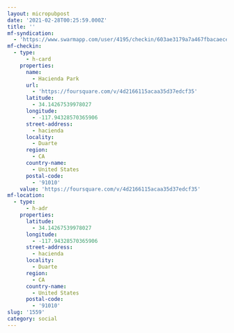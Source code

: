 ```yaml
---
layout: micropubpost
date: '2021-02-28T00:25:59.000Z'
title: ''
mf-syndication:
  - 'https://www.swarmapp.com/user/4195/checkin/603ae3179a7a467fbacaece0'
mf-checkin:
  - type:
      - h-card
    properties:
      name:
        - Hacienda Park
      url:
        - 'https://foursquare.com/v/4d2166115acaa35d37edcf35'
      latitude:
        - 34.14267539978027
      longitude:
        - -117.94328570365906
      street-address:
        - hacienda
      locality:
        - Duarte
      region:
        - CA
      country-name:
        - United States
      postal-code:
        - '91010'
    value: 'https://foursquare.com/v/4d2166115acaa35d37edcf35'
mf-location:
  - type:
      - h-adr
    properties:
      latitude:
        - 34.14267539978027
      longitude:
        - -117.94328570365906
      street-address:
        - hacienda
      locality:
        - Duarte
      region:
        - CA
      country-name:
        - United States
      postal-code:
        - '91010'
slug: '1559'
category: social
---
```

